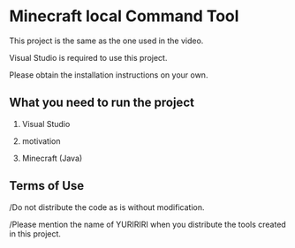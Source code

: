 # Minecraft local Command Tool

This project is the same as the one used in the video.

Visual Studio is required to use this project.

Please obtain the installation instructions on your own.

## What you need to run the project

1. Visual Studio

2. motivation

3. Minecraft (Java)

## Terms of Use

/Do not distribute the code as is without modification.

/Please mention the name of YURIRIRI when you distribute the tools created in this project.

